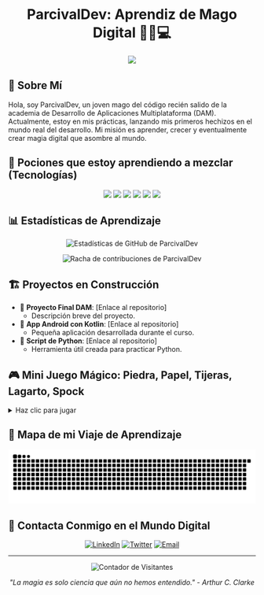<h1 align="center">ParcivalDev: Aprendiz de Mago Digital 🧙‍♂️💻</h1>

<p align="center">
  <img src="https://readme-typing-svg.herokuapp.com/?lines=Bienvenido+a+mi+perfil+mágico;Desarrollador+Junior;Recién+graduado+de+DAM;En+busca+de+aventuras+digitales&center=true&width=380&height=50">
</p>

## 🔮 Sobre Mí

Hola, soy ParcivalDev, un joven mago del código recién salido de la academia de Desarrollo de Aplicaciones Multiplataforma (DAM). Actualmente, estoy en mis prácticas, lanzando mis primeros hechizos en el mundo real del desarrollo. Mi misión es aprender, crecer y eventualmente crear magia digital que asombre al mundo.

## 🧪 Pociones que estoy aprendiendo a mezclar (Tecnologías)

<p align="center">
  <img src="https://img.shields.io/badge/Python-3776AB?style=for-the-badge&logo=python&logoColor=white" />
  <img src="https://img.shields.io/badge/Kotlin-0095D5?style=for-the-badge&logo=kotlin&logoColor=white" />
  <img src="https://img.shields.io/badge/Java-ED8B00?style=for-the-badge&logo=java&logoColor=white" />
  <img src="https://img.shields.io/badge/HTML5-E34F26?style=for-the-badge&logo=html5&logoColor=white" />
  <img src="https://img.shields.io/badge/CSS3-1572B6?style=for-the-badge&logo=css3&logoColor=white" />
  <img src="https://img.shields.io/badge/Android-3DDC84?style=for-the-badge&logo=android&logoColor=white" />
</p>

## 📊 Estadísticas de Aprendizaje

<p align="center">
  <img src="https://github-readme-stats.vercel.app/api?username=ParcivalDev&show_icons=true&theme=tokyonight" alt="Estadísticas de GitHub de ParcivalDev">
</p>

<p align="center">
  <img src="https://github-readme-streak-stats.herokuapp.com/?user=ParcivalDev&theme=tokyonight" alt="Racha de contribuciones de ParcivalDev">
</p>

## 🏗️ Proyectos en Construcción

- 🌟 **Proyecto Final DAM**: [Enlace al repositorio]
  - Descripción breve del proyecto.
- 🚀 **App Android con Kotlin**: [Enlace al repositorio]
  - Pequeña aplicación desarrollada durante el curso.
- 🐍 **Script de Python**: [Enlace al repositorio]
  - Herramienta útil creada para practicar Python.

## 🎮 Mini Juego Mágico: Piedra, Papel, Tijeras, Lagarto, Spock

<details>
<summary>Haz clic para jugar</summary>

¿Te atreves a desafiar al asistente mágico? Elige tu movimiento:

- 🪨 [Piedra](https://github.com/ParcivalDev/ParcivalDev/issues/new?title=RPSLS|piedra&body=Haz+clic+en+%27Submit+new+issue%27+para+jugar+piedra)
- 📄 [Papel](https://github.com/ParcivalDev/ParcivalDev/issues/new?title=RPSLS|papel&body=Haz+clic+en+%27Submit+new+issue%27+para+jugar+papel)
- ✂️ [Tijeras](https://github.com/ParcivalDev/ParcivalDev/issues/new?title=RPSLS|tijeras&body=Haz+clic+en+%27Submit+new+issue%27+para+jugar+tijeras)
- 🦎 [Lagarto](https://github.com/ParcivalDev/ParcivalDev/issues/new?title=RPSLS|lagarto&body=Haz+clic+en+%27Submit+new+issue%27+para+jugar+lagarto)
- 🖖 [Spock](https://github.com/ParcivalDev/ParcivalDev/issues/new?title=RPSLS|spock&body=Haz+clic+en+%27Submit+new+issue%27+para+jugar+spock)

</details>

## 🌌 Mapa de mi Viaje de Aprendizaje

<picture>
  <source media="(prefers-color-scheme: dark)" srcset="https://raw.githubusercontent.com/ParcivalDev/ParcivalDev/output/github-contribution-grid-snake-dark.svg" />
  <source media="(prefers-color-scheme: light)" srcset="https://raw.githubusercontent.com/ParcivalDev/ParcivalDev/output/github-contribution-grid-snake.svg" />
  <img alt="github-snake" src="https://raw.githubusercontent.com/ParcivalDev/ParcivalDev/output/github-contribution-grid-snake.svg" />
</picture>

## 📡 Contacta Conmigo en el Mundo Digital

<p align="center">
  <a href="https://linkedin.com/in/ParcivalDev"><img src="https://img.shields.io/badge/LinkedIn-0077B5?style=for-the-badge&logo=linkedin&logoColor=white" alt="LinkedIn"></a>
  <a href="https://twitter.com/ParcivalDev"><img src="https://img.shields.io/badge/Twitter-1DA1F2?style=for-the-badge&logo=twitter&logoColor=white" alt="Twitter"></a>
  <a href="mailto:parcival@example.com"><img src="https://img.shields.io/badge/Email-D14836?style=for-the-badge&logo=gmail&logoColor=white" alt="Email"></a>
</p>

---

<p align="center">
  <img src="https://komarev.com/ghpvc/?username=ParcivalDev&label=Visitantes+Encantados&color=blueviolet" alt="Contador de Visitantes">
</p>

<p align="center">
  <i>"La magia es solo ciencia que aún no hemos entendido." - Arthur C. Clarke</i>
</p>
